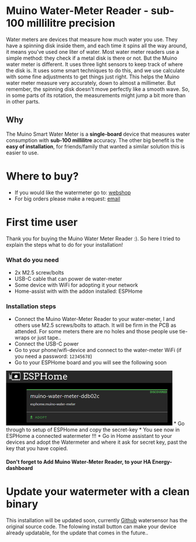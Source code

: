 # Muino Water-Meter Reader - sub-100 millilitre precision

Water meters are devices that measure how much water you use. They have a spinning disk inside them, and each time it spins all the way around, it means you've used one liter of water. Most water meter readers use a simple method: they check if a metal disk is there or not. But the Muino water meter is different. It uses three light sensors to keep track of where the disk is. It uses some smart techniques to do this, and we use calculate with some fine adjustments to get things just right. This helps the Muino water meter measure very accurately, down to almost a millimeter. But remember, the spinning disk doesn't move perfectly like a smooth wave. So, in some parts of its rotation, the measurements might jump a bit more than in other parts.

## Why
The Muino Smart Water Meter is a **single-board** device that measures water consumption with **sub-100 millilitre** accuracy. The other big benefit is the **easy of installation**, for friends/family that wanted a similar solution this is easier to use.

# Where to buy?
* If you would like the watermeter go to: [webshop](https://www.tindie.com/products/muino/smart-water-meter-reader/)
* For big orders please make a request: [email](martijnvwezel@muino.nl)

# First time user
Thank you for buying the Muino Water Meter Reader :). So here I tried to explain the steps what to do for your installation!

### What do you need
* 2x M2.5 screw/bolts 
* USB-C cable that can power de water-meter
* Some device with WiFi for adopting it your network
* Home-assist with with the addon installed: ESPHome

### Installation steps
* Connect the Muino Water-Meter Reader to your water-meter, I and others use M2.5 screws/bolts to attach. It will be firm in the PCB as attended. For some meters there are no holes and those people use tie-wraps or just tape..
* Connect the USB-C power
* Go to your phone/wifi-device and connect to the water-meter WiFi (if you need a password: `12345678`)
* Go to your ESPHome board and you will see the following soon
<img src="/img/esphome_adopt.png" alt="connector" height="150" class="center"/>
* Go through to setup of ESPHome and copy the secret-key
* You see now in ESPHome a connected watermeter !!!
* Go in Home assistant to your devices and adopt the Watermeter and where it ask for secret key, past the key that you have copied.


#### Don't forget to Add Muino Water-Meter Reader, to your HA Energy-dashboard



# Update your watermeter with a clean binary

This installation will be updated soon, currently <a href="https://github.com/martijnvwezel/">Github</a> watersensor has the original source code.
The folowing install button can make your device already updatable, for the update that comes in the future..
<!-- You can use the button below to install the pre-built firmware directly to your device via USB from the browser. -->

<esp-web-install-button manifest="./manifest.json"></esp-web-install-button>
<script type="module" src="https://unpkg.com/esp-web-tools@9/dist/web/install-button.js?module"></script>
